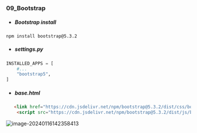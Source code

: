 ### 09_Bootstrap

* ##### Bootstrap install 

```bash
npm install bootstrap@5.3.2
```

* ##### settings.py

```python
INSTALLED_APPS = [
    #...
    "bootstrap5",
]
```

* ##### base.html

```html
   <link href="https://cdn.jsdelivr.net/npm/bootstrap@5.3.2/dist/css/bootstrap.min.css" rel="stylesheet" integrity="sha384-T3c6CoIi6uLrA9TneNEoa7RxnatzjcDSCmG1MXxSR1GAsXEV/Dwwykc2MPK8M2HN" crossorigin="anonymous">
    <script src="https://cdn.jsdelivr.net/npm/bootstrap@5.3.2/dist/js/bootstrap.bundle.min.js" integrity="sha384-C6RzsynM9kWDrMNeT87bh95OGNyZPhcTNXj1NW7RuBCsyN/o0jlpcV8Qyq46cDfL" crossorigin="anonymous"></script>  
```

![image-20240116142358413](C:\Users\areur\AppData\Roaming\Typora\typora-user-images\image-20240116142358413.png)



